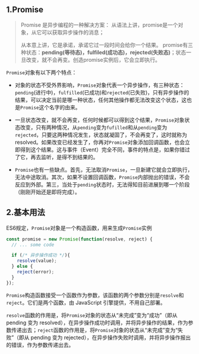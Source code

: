 ## 1.Promise

> Promise 是异步编程的一种解决方案： 从语法上讲，promise是一个对象，从它可以获取异步操作的消息；
>
> 从本意上讲，它是承诺，承诺它过一段时间会给你一个结果。 promise有三种状态：**pending(等待态)，fulfiled(成功态)，rejected(失败态)**；状态一旦改变，就不会再变。创造promise实例后，它会立即执行。

`Promise`对象有以下两个特点：

- 对象的状态不受外界影响，`Promise`对象代表一个异步操作，有三种状态：`pending`(进行中)，`fulfilled`(已成功)和`rejected`(已失败)，只有异步操作的结果，可以决定当前是哪一种状态，任何其他操作都无法改变这个状态，这也是`Promise`这个名字的由来。
- 一旦状态改变，就不会再变，任何时候都可以得到这个结果，`Promise`对象状态改变，只有两种情况，从`pending`变为`fufilled`和从`pending`变为`rejected`，只要这两种情况发生，状态就凝固了，不会再变了，这时就称为resolved。如果改变已经发生了，你再对`Promise`对象添加回调函数，也会立即得到这个结果。这与事件（Event）完全不同，事件的特点是，如果你错过了它，再去监听，是得不到结果的。

- `Promise`也有一些缺点。首先，无法取消`Promise`，一旦新建它就会立即执行，无法中途取消。其次，如果不设置回调函数，`Promise`内部抛出的错误，不会反应到外部。第三，当处于`pending`状态时，无法得知目前进展到哪一个阶段（刚刚开始还是即将完成）。

## 2.基本用法

ES6规定，`Promise`对象是一个构造函数，用来生成`Promise`实例

```js
const promise = new Promise(function(resolve, reject) {
  // ... some code

  if (/* 异步操作成功 */){
    resolve(value);
  } else {
    reject(error);
  }
});
```

`Promise`构造函数接受一个函数作为参数，该函数的两个参数分别是`resolve`和`reject`。它们是两个函数，由 JavaScript 引擎提供，不用自己部署。

`resolve`函数的作用是，将`Promise`对象的状态从“未完成”变为“成功”（即从 pending 变为 resolved），在异步操作成功时调用，并将异步操作的结果，作为参数传递出去；`reject`函数的作用是，将`Promise`对象的状态从“未完成”变为“失败”（即从 pending 变为 rejected），在异步操作失败时调用，并将异步操作报出的错误，作为参数传递出去。

